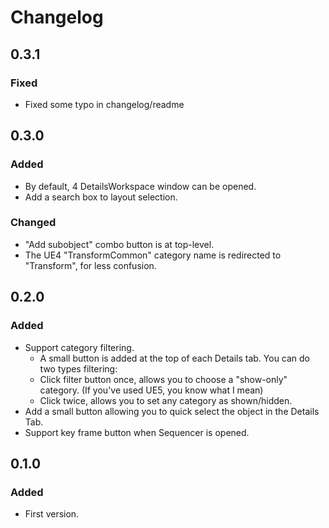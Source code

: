 ﻿# Changelog

## 0.3.1
### Fixed  
- Fixed some typo in changelog/readme

## 0.3.0
### Added
- By default, 4 DetailsWorkspace window can be opened.  
- Add a search box to layout selection.

### Changed  
- "Add subobject" combo button is at top-level.  
- The UE4 "TransformCommon" category name is redirected to "Transform", for less confusion.  

## 0.2.0
### Added
- Support category filtering.
    - A small button is added at the top of each Details tab. You can do two types filtering: 
    - Click filter button once, allows you to choose a "show-only" category. (If you've used UE5, you know what I mean)
    - Click twice, allows you to set any category as shown/hidden.  
- Add a small button allowing you to quick select the object in the Details Tab.  
- Support key frame button when Sequencer is opened.  

## 0.1.0
### Added
- First version.